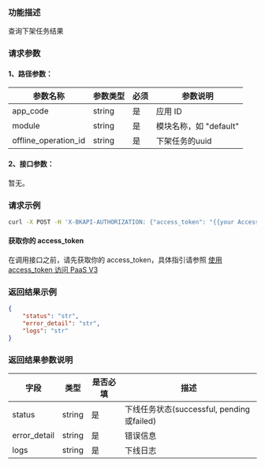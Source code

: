 ### 功能描述
查询下架任务结果

### 请求参数

#### 1、路径参数：

|   参数名称   |    参数类型  |  必须  |     参数说明     |
| ------------ | ------------ | ------ | ---------------- |
| app_code   | string | 是 | 应用 ID |
| module   | string | 是 | 模块名称，如 "default" |
| offline_operation_id | string | 是 | 下架任务的uuid |

#### 2、接口参数：
暂无。


### 请求示例
```bash
curl -X POST -H 'X-BKAPI-AUTHORIZATION: {"access_token": "{{your AccessToken}}"}' http://bkapi.example.com/api/bkpaas3/prod/bkapps/applications/{{AppCode}}/modules/{{module_name}}/envs/{env:stag/prod}/offlines/{{offline_operation_id}}/result/
```

#### 获取你的 access_token
在调用接口之前，请先获取你的 access_token，具体指引请参照 [使用 access_token 访问 PaaS V3](https://bk.tencent.com/docs/markdown/PaaS3.0/topics/paas/access_token)

### 返回结果示例
```json
{
    "status": "str",
    "error_detail": "str",
    "logs": "str"
}
```

### 返回结果参数说明

| 字段 |   类型 |  是否必填 | 描述 |
| ------ | ------ | ------ | ------ |
| status | string | 是 | 下线任务状态(successful, pending或failed) |
| error_detail | string | 是 | 错误信息 |
| logs | string | 是 | 下线日志 |